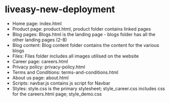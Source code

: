 # liveasy-new-deployment 
- Home page: index.html
- Product page: product.html, product folder contains linked pages
- Blog pages: Blogs.html is the landing page - blogs folder has all the other landing pages (2-8)
- Blog content: Blog content folder contains the content for the various blogs
- Files: Files folder includes all images utilised on the website
- Career page: careers.html
- Privacy policy: privacy-policy.html
- Terms and Conditions: terms-and-conditions.html
- About us page: about.html 
- Scripts: navbar.js contains js script for Navbar
- Styles: style.css is the primary stylesheet; style_career.css includes css for the careers.html page; style_demo.css
